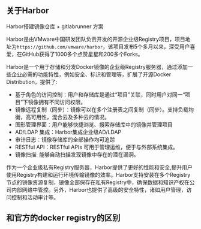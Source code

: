 ## 关于Harbor

Harbor搭建镜像仓库 + gitlabrunner 方案

Harbor是由VMware中国研发团队负责开发的开源企业级Registry项目，项目地址为`https://github.com/vmware/harbor`，该项目发布5个多月以来，深受用户喜爱，在GitHub获得了1000多个点赞星星和200多个Forks。

Harbor是一个用于存储和分发Docker镜像的企业级Registry服务器，通过添加一些企业必需的功能特性，例如安全、标识和管理等，扩展了开源Docker Distribution，提供了:

* 基于角色的访问控制：用户和存储库是通过“项目”关联，同时用户对同一“项目”下镜像拥有不同访问权限。
* 镜像远程复制（同步）：镜像可以在多个注册表之间复制（同步）。支持负载均衡，高可用性，混合云及多种云的情况。
* 图形管理界面：用户能够快捷浏览、搜索存储库中的镜像并管理项目
* AD/LDAP 集成：Harbor集成企业级AD/LDAP
* 审计日志：镜像存储库的全部操作均可追踪
* RESTful API：RESTful APIs 可用于管理运维，便于与外部系统集成。
* 镜像扫描: 能够自动扫描发现镜像中存在的潜在漏洞。

作为一个企业级私有Registry服务器，Harbor提供了更好的性能和安全,提升用户使用Registry构建和运行环境传输镜像的效率。Harbor支持安装在多个Registry节点的镜像资源复制，镜像全部保存在私有Registry中，确保数据和知识产权在公司内部网络中管控。另外，Harbor也提供了高级的安全特性，诸如用户管理，访问控制和活动审计等。

## 和官方的docker registry的区别

## 



